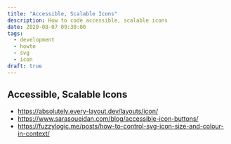 ```yaml
---
title: "Accessible, Scalable Icons"
description: How to code accessible, scalable icons
date: 2020-08-07 09:30:00
tags:
  - development
  - howto
  - svg
  - icon
draft: true
---
```

Accessible, Scalable Icons
---
- https://absolutely.every-layout.dev/layouts/icon/
- https://www.sarasoueidan.com/blog/accessible-icon-buttons/
- https://fuzzylogic.me/posts/how-to-control-svg-icon-size-and-colour-in-context/
